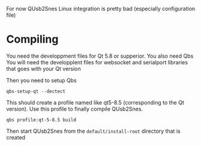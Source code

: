 For now QUsb2Snes Linux integration is pretty bad (especially configuration file)

# Compiling

You need the developpment files for Qt 5.8 or supperior. You also need Qbs
You will need the developplent files for websocket and serialport libraries that goes with your Qt version

Then you need to setup Qbs

`qbs-setup-qt --dectect`

This should create a profile named like qt5-8.5 (corresponding to the Qt version). Use this profile to finally compile QUsb2Snes.

`qbs profile:qt-5-8.5 build`

Then start QUsb2Snes from the `default/install-root` directory that is created


